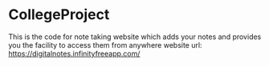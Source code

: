 # CollegeProject
This is the code for  note taking website which adds your notes and provides you the facility to access them from anywhere
website url:
https://digitalnotes.infinityfreeapp.com/
